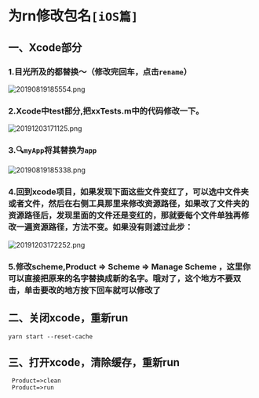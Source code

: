 # 为rn修改包名`[iOS篇]`

## 一、Xcode部分

### 1.目光所及的都替换～（修改完回车，点击`rename`）
![20190819185554.png](https://i.loli.net/2019/08/19/ObrZln4SdWok3a1.png)

### 2.Xcode中test部分,把xxTests.m中的代码修改一下。

![20191203171125.png](https://i.loli.net/2019/12/03/gX5sYWhlaFNm9HP.png)

### 3.🔍`myApp`将其替换为`app`
![20190819185338.png](https://i.loli.net/2019/08/19/Mlq5hL3Qn2dieHb.png)

### 4.回到xcode项目，如果发现下面这些文件变红了，可以选中文件夹或者文件，然后在右侧工具那里来修改资源路径，如果改了文件夹的资源路径后，发现里面的文件还是变红的，那就要每个文件单独再修改一遍资源路径，方法不变。如果没有则滤过此步：
![20191203172252.png](https://i.loli.net/2019/12/03/9a5pBFYxdqZuWvb.png)

### 5.修改scheme,Product => Scheme => Manage Scheme ，这里你可以直接把原来的名字替换成新的名字。哦对了，这个地方不要双击，单击要改的地方按下回车就可以修改了

## 二、关闭xcode，重新run
```bish
yarn start --reset-cache
```

## 三、打开xcode，清除缓存，重新run
```bish
 Product=>clean
 Product=>run
```